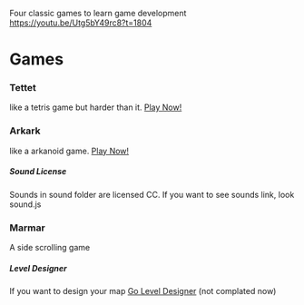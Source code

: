 Four classic games to learn game development
https://youtu.be/Utg5bY49rc8?t=1804

# Games
### Tettet
like a tetris game but harder than it.
[Play Now!](https://abdyek.github.io/4ClassicGames/Tettet/tettet.html)
### Arkark
like a arkanoid game.
[Play Now!](https://abdyek.github.io/4ClassicGames/Arkark/arkark.html)
##### Sound License
Sounds in sound folder are licensed CC. If you want to see sounds link, look sound.js
### Marmar
A side scrolling game
##### Level Designer
If you want to design your map
[Go Level Designer](https://abdyek.github.io/4ClassicGames/Marmar/levelDesigner.html) (not complated now)